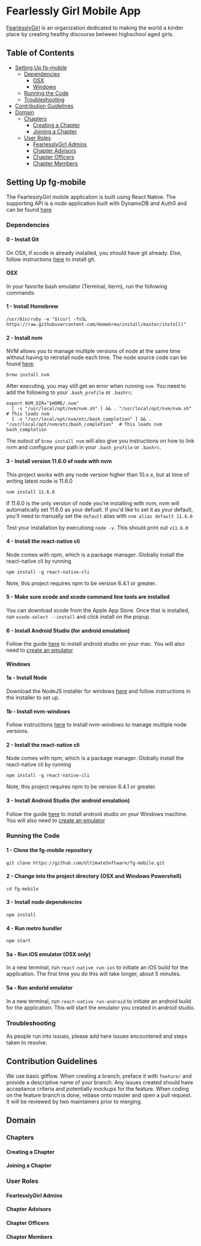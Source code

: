 # Fearlessly Girl Mobile App

[FearlesslyGirl](http://www.fearlesslygirl.com/) is an organization dedicated to making the world a kinder place by creating healthy discourse between highschool aged girls.

## Table of Contents


* [Setting Up fg-mobile](#setting-up-fg-mobile)
  * [Dependencies](#dependencies)
    * [OSX](#OSX)
    * [Windows](#windows)
  * [Running the Code](#running-the-code)
  * [Troubleshooting](#troubleshooting)
* [Contribution Guidelines](#contribution-guidelines)
* [Domain](#domain)
  * [Chapters](#chapters)
    * [Creating a Chapter](#creating-a-chapter)
    * [Joining a Chapter](#joining-a-chapter)
  * [User Roles](#user-roles)
    * [FearlesslyGirl Admins](#fearlesslygirl-admins)
    * [Chapter Advisors](#chapter-advisors)
    * [Chapter Officers](#chapter-officers)
    * [Chapter Members](#chapter-members)
  

## Setting Up fg-mobile

The FearlesslyGirl mobile application is built using React Native. The supporting API is a node application built with DynamoDB and Auth0 and can be found [here](https://github.com/UltimateSoftware/fg-server)

### Dependencies

#### 0 - Install Git

On OSX, if xcode is already installed, you should have git already. Else, follow instructions [here](https://git-scm.com/book/en/v2/Getting-Started-Installing-Git) to install git.

#### OSX

In your favorite bash emulator (Terminal, iterm), run the following commands:

#### 1 - Install Homebrew
```
/usr/bin/ruby -e "$(curl -fsSL https://raw.githubusercontent.com/Homebrew/install/master/install)"
```

#### 2 - Install nvm
NVM allows you to manage multiple versions of node at the same time without having to reinstall node each time. The node source code can be found [here](https://github.com/nvm-sh/nvm).

```
brew install nvm
```

After executing, you may still get an error when running `nvm`. You need to add the following to your `.bash_profile` or `.bashrc`:
```
export NVM_DIR="$HOME/.nvm"
  [ -s "/usr/local/opt/nvm/nvm.sh" ] && . "/usr/local/opt/nvm/nvm.sh"  # This loads nvm
  [ -s "/usr/local/opt/nvm/etc/bash_completion" ] && . "/usr/local/opt/nvm/etc/bash_completion"  # This loads nvm bash_completion
```

The outout of `brew install nvm` will also give you instructions on how to link nvm and configure your path in your `.bash_profile` or `.bashrc`.

#### 3 - Install version 11.6.0 of node with nvm

This project works with any node version higher than 10.x.x, but at time of writing latest node is 11.6.0

```
nvm install 11.6.0
```

If 11.6.0 is the only version of node you're installing with nvm, nvm will automatically set 11.6.0 as your defualt. If you'd like to set it as your default, you'll need to manually set the `default` alias with `nvm alias default 11.6.0`

Test your installation by executiong `node -v`. This should print out `v11.6.0`

#### 4 - Install the react-native cli

Node comes with npm, which is a package manager. Globally install the react-native cli by running
```
npm install -g react-native-cli
```

Note, this project requires npm to be version 6.4.1 or greater.

#### 5 - Make sure xcode and xcode command line tools are installed

You can download xcode from the Apple App Store. Once that is installed, run `xcode-select --install` and click install on the popup.

#### 6 - Install Android Studio (for android emulation)

Follow the guide [here](https://developer.android.com/studio/install) to install android studio on your mac. You will also need to [create an emulator](https://www.embarcadero.com/starthere/xe5/mobdevsetup/android/en/creating_an_android_emulator.html)

#### Windows

#### 1a - Install Node

Download the NodeJS installer for windows [here](https://nodejs.org/en/download/) and follow instructions in the installer to set up.

#### 1b - Install nvm-windows

Follow instructions [here](https://github.com/coreybutler/nvm-windows) to install nvm-windows to manage multiple node versions.

#### 2 - Install the react-native cli

Node comes with npm, which is a package manager. Globally install the react-native cli by running
```
npm install -g react-native-cli
```

Note, this project requires npm to be version 6.4.1 or greater.

#### 3 - Install Android Studio (for android emulation)

Follow the guide [here](https://developer.android.com/studio/install) to install android studio on your Windows machine. You will also need to [create an emulator](https://www.embarcadero.com/starthere/xe5/mobdevsetup/android/en/creating_an_android_emulator.html)

### Running the Code

#### 1 - Clone the fg-mobile repository
```
git clone https://github.com/UltimateSoftware/fg-mobile.git
```

#### 2 - Change into the project directory (OSX and Windows Powershell)
```
cd fg-mobile
```

#### 3 - Install node dependencies
```
npm install
```

#### 4 - Run metro bundler
```
npm start
```

#### 5a - Run iOS emulator (OSX only)

In a new terminal, run `react-native run-ios` to initiate an iOS build for the application. The first time you do this will take longer, about 5 minutes.

#### 5a - Run andorid emulator

In a new terminal, run `react-native run-android` to initiate an android build for the application. This will start the emulator you created in android studio.

### Troubleshooting

As people run into issues, please add here issues encountered and steps taken to resolve.

## Contribution Guidelines

We use basic gitflow. When creating a branch, preface it with `feature/` and provide a descriptive name of your branch. Any issues created should have acceptance criteria and potentially mockups for the feature. When coding on the feature branch is done, rebase onto master and open a pull request. It will be reviewed by two maintainers prior to merging.

## Domain
### Chapters
#### Creating a Chapter
#### Joining a Chapter
### User Roles
#### FearlesslyGirl Admins
#### Chapter Advisors
#### Chapter Officers
#### Chapter Members
